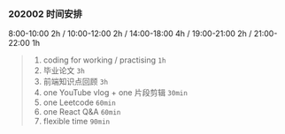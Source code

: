 ### 202002 时间安排

8:00-10:00 2h / 10:00-12:00 2h / 14:00-18:00 4h / 19:00-21:00 2h / 21:00-22:00 1h

> 1. coding for working / practising  `1h`
> 2. 毕业论文  `3h`
> 3. 前端知识点回顾  `3h`
> 4. one YouTube vlog + one 片段剪辑  `30min`
> 5. one Leetcode  `60min`
> 6. one React Q&A  `60min`
> 7. flexible time  `90min`